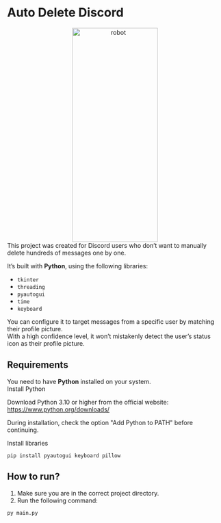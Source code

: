 # Auto Delete Discord

<div align="center" style="justify-items: center;">
  <img src="https://github.com/user-attachments/assets/d873d503-b2ee-439a-9296-d23630f8035a"
       alt="robot"
       width="200"
       height="500">
</div>
This project was created for Discord users who don’t want to manually delete hundreds of messages one by one.  

It’s built with **Python**, using the following libraries:  

- `tkinter`
- `threading`
- `pyautogui`
- `time`
- `keyboard`

You can configure it to target messages from a specific user by matching their profile picture.  
With a high confidence level, it won’t mistakenly detect the user’s status icon as their profile picture.

## Requirements

You need to have **Python** installed on your system.  
Install Python

Download Python 3.10 or higher from the official website:
https://www.python.org/downloads/

During installation, check the option "Add Python to PATH" before continuing.

Install libraries

```
pip install pyautogui keyboard pillow
```

## How to run?

1. Make sure you are in the correct project directory.
2. Run the following command:
```
py main.py
```
